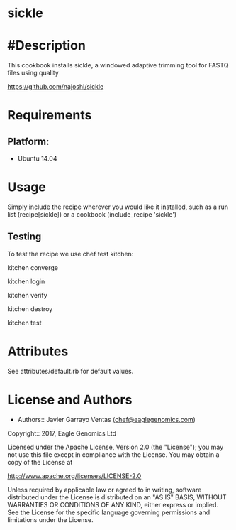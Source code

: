 # sickle

#Description
===========
This cookbook installs sickle, a windowed adaptive trimming tool for FASTQ files using quality

https://github.com/najoshi/sickle

Requirements
============

## Platform:

* Ubuntu 14.04

Usage
=====
Simply include the recipe wherever you would like it installed, such as a run list (recipe[sickle]) or a cookbook (include_recipe 'sickle')


## Testing
To test the recipe we use chef test kitchen:

kitchen converge

kitchen login

kitchen verify

kitchen destroy

kitchen test

Attributes
==========
See attributes/default.rb for default values.


License and Authors
===================

* Authors:: Javier Garrayo Ventas (<chef@eaglegenomics.com>)

Copyright:: 2017, Eagle Genomics Ltd

Licensed under the Apache License, Version 2.0 (the "License");
you may not use this file except in compliance with the License.
You may obtain a copy of the License at

http://www.apache.org/licenses/LICENSE-2.0

Unless required by applicable law or agreed to in writing, software
distributed under the License is distributed on an "AS IS" BASIS,
WITHOUT WARRANTIES OR CONDITIONS OF ANY KIND, either express or implied.
See the License for the specific language governing permissions and
limitations under the License.
